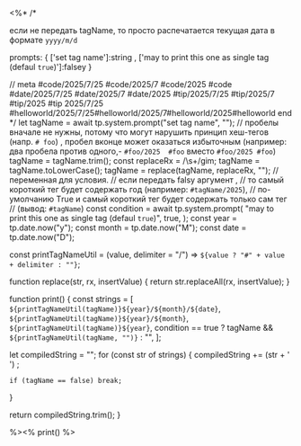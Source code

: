 <%*
/*

если не передать tagName, то просто распечатается текущая дата в формате `yyyy/m/d`

prompts: {
	['set tag name']:string ,
	['may to print this one as single tag (defaul `true`)']:falsey
}

// meta
#code/2025/7/25 #code/2025/7 #code/2025 #code
#date/2025/7/25 #date/2025/7 #date/2025 
#tip/2025/7/25 #tip/2025/7 #tip/2025 #tip
2025/7/25
#helloworld/2025/7/25#helloworld/2025/7#helloworld/2025#helloworld
end
*/
let tagName = await tp.system.prompt("set tag name", "");
// пробелы вначале не нужны, потому что могут нарушить принцип хеш-тегов (напр. `# foo`) , пробел вконце может оказаться избыточным (например: два пробела против одного,- `#foo/2025  #foo` вместо `#foo/2025 #foo`)
tagName = tagName.trim();
const replaceRx = /\s+/gim;
tagName = tagName.toLowerCase();
tagName = replace(tagName, replaceRx, "");
// переменная для условия.
// если передать falsy аргумент ,
// то самый короткий тег будет содержать год (например: `#tagName/2025`),
// по-умолчанию Тrue и самый короткий тег будет содержать только сам тег
// (вывод: `#tagName`)
const condition = await tp.system.prompt(
  "may to print this one as single tag (defaul `true`)",
  true,
);
const year = tp.date.now("y");
const month = tp.date.now("M");
const date = tp.date.now("D");

const printTagNameUtil = (value, delimiter = "/") =>
  `${value ? "#" + value + delimiter : ""}`;

function replace(str, rx, insertValue) {
  return str.replaceAll(rx, insertValue);
}

function print() {
  const strings = [
    `${printTagNameUtil(tagName)}${year}/${month}/${date}`,
    `${printTagNameUtil(tagName)}${year}/${month}`,
    `${printTagNameUtil(tagName)}${year}`,
    condition == true ? tagName && `${printTagNameUtil(tagName, "")}` : "",
  ];

  let compiledString = "";
  for (const str of strings) {
    compiledString += (str + ' ') ;

    if (tagName == false) break;
  }

  return compiledString.trim();
}

%><% print() %>